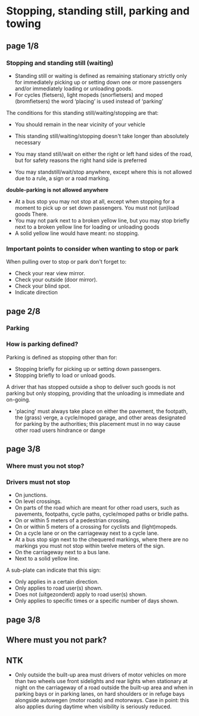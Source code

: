 # Stopping, standing still, parking and towing

## **page 1/8**

### Stopping and standing still (waiting)

- Standing still or waiting is defined as remaining stationary strictly only for immediately picking up or setting down one or more passengers and/or immediately loading or unloading goods.
- For cycles (fietsers), light mopeds (snorfietsers) and moped (bromfietsers) the word ‘placing’ is used instead of ‘parking’

The conditions for this standing still/waiting/stopping are that:

- You should remain in the near vicinity of your vehicle
- This standing still/waiting/stopping doesn't take longer than absolutely necessary

- You may stand still/wait on either the right or left hand sides of the road, but for safety reasons the right hand side is preferred
- You may standstill/wait/stop anywhere, except where this is not allowed due to a rule, a sign or a road marking.

**double-parking is not allowed anywhere**

- At a bus stop you may not stop at all, except when stopping for a moment to pick up or set down passengers. You must not (un)load goods There.
- You may not park next to a broken yellow line, but you may stop briefly next to a broken yellow line for loading or unloading goods
- A solid yellow line would have meant: no stopping.

### Important points to consider when wanting to stop or park

When pulling over to stop or park don't forget to:

- Check your rear view mirror.
- Check your outside (door mirror).
- Check your blind spot.
- Indicate direction

## **page 2/8**

### Parking

### How is parking defined?

Parking is defined as stopping other than for:
- Stopping briefly for picking up or setting down passengers.
- Stopping briefly to load or unload goods.

A driver that has stopped outside a shop to deliver such goods is not parking but only stopping, providing that the unloading is immediate and on-going.

- 'placing' must always take place on either the pavement, the footpath, the (grass) verge, a cycle/moped garage, and other areas designated for parking by the authorities; this placement must in no way cause other road users hindrance or dange

## **page 3/8**

### Where must you not stop?

### Drivers must not stop

- On junctions.
- On level crossings.
- On parts of the road which are meant for other road users, such as pavements, footpaths, cycle paths, cycle/moped paths or bridle paths.
- On or within 5 meters of a pedestrian crossing.
- On or within 5 meters of a crossing for cyclists and (light)mopeds.
- On a cycle lane or on the carriageway next to a cycle lane.
- At a bus stop sign next to the chequered markings, where there are no markings you must not stop within twelve meters of the sign.
- On the carriageway next to a bus lane.
- Next to a solid yellow line.

A sub-plate can indicate that this sign:

- Only applies in a certain direction.
- Only applies to road user(s) shown.
- Does not (uitgezonderd) apply to road user(s) shown.
- Only applies to specific times or a specific number of days shown.

## **page 3/8**

## Where must you not park?


## NTK

- Only outside the built-up area must drivers of motor vehicles on more than two wheels use front sidelights and rear lights when stationary at night on the carriageway of a road outside the built-up area and when in parking bays or in parking lanes, on hard shoulders or in refuge bays alongside autowegen (motor roads) and motorways. Case in point: this also applies during daytime when visibility is seriously reduced.
